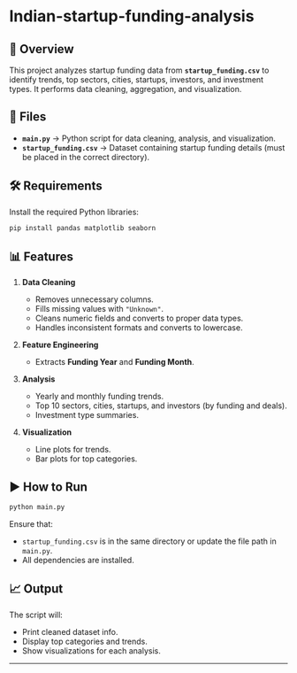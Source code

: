 # Indian-startup-funding-analysis

## 📌 Overview

This project analyzes startup funding data from **`startup_funding.csv`** to identify trends, top sectors, cities, startups, investors, and investment types. It performs data cleaning, aggregation, and visualization.

## 📂 Files

* **`main.py`** → Python script for data cleaning, analysis, and visualization.
* **`startup_funding.csv`** → Dataset containing startup funding details (must be placed in the correct directory).

## 🛠 Requirements

Install the required Python libraries:

```bash
pip install pandas matplotlib seaborn
```

## 📊 Features

1. **Data Cleaning**

   * Removes unnecessary columns.
   * Fills missing values with `"Unknown"`.
   * Cleans numeric fields and converts to proper data types.
   * Handles inconsistent formats and converts to lowercase.

2. **Feature Engineering**

   * Extracts **Funding Year** and **Funding Month**.

3. **Analysis**

   * Yearly and monthly funding trends.
   * Top 10 sectors, cities, startups, and investors (by funding and deals).
   * Investment type summaries.

4. **Visualization**

   * Line plots for trends.
   * Bar plots for top categories.

## ▶️ How to Run

```bash
python main.py
```

Ensure that:

* `startup_funding.csv` is in the same directory or update the file path in `main.py`.
* All dependencies are installed.

## 📈 Output

The script will:

* Print cleaned dataset info.
* Display top categories and trends.
* Show visualizations for each analysis.

---


